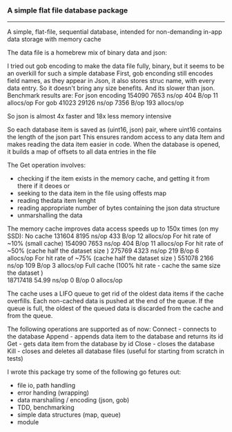 ### A simple flat file database package ###
-----------
A simple, flat-file, sequential database, intended for non-demanding in-app data storage with memory cache

The data file is a homebrew mix of binary data and json:

I tried out gob encoding to make the data file fully, binary, but it seems to be an overkill  for such a simple database
First, gob enconding still encodes field names, as they appear in Json, it also stores struc name, with every data entry.
So it doesn't bring any size benefits. And its slower than json. Benchmark results are:
For json encoding
    154090	      7653 ns/op	     404 B/op	      11 allocs/op
For gob
    41023 	     29126 ns/op	    7356 B/op	     193 allocs/op

So json is almost 4x faster and 18x less memory intensive

So each database item is saved as (uint16, json) pair, where uint16 contains the length of the json part
This ensures random access to any data Item and makes reading the data item easier in code. 
When the database is opened, it builds a map of offsets to all data entries in the file

The Get operation involves:
- checking if the item exists in the memory cache, and getting it from there if it deoes
  or
- seeking to the data item in the file using offests map
- reading thedata item lenght
- reading appropriate number of bytes containing the json data structure
- unmarshalling the data

The memory cache improves data access speeds up to 150x times (on my SSD):
No cache
    131604        8195 ns/op       433 B/op       12 allocs/op
For hit rate of ~10% (small cache)
    154090	      7653 ns/op	     404 B/op	      11 allocs/op
For hit rate of ~50% (cache half the dataset size )
    275769        4323 ns/op       219 B/op        6 allocs/op
For hit rate of ~75% (cache half the dataset size )
    551078        2166 ns/op       109 B/op        3 allocs/op
Full cache  (100% hit rate - cache the same size the dataset )   
  18717418        54.99 ns/op	       0 B/op	       0 allocs/op    

The cache uses a LIFO queue to get rid of the oldest data items if the cache overfills.
Each non-cached data is pushed at the end of the queue. If the queue is full, the oldest
of the queued data is discarded from the cache and from the queue.

The following operations are supported as of now:
Connect - connects to the database
Append - appends data item to the database and returns its id
Get - gets data item from the database by id
Close - closes the database
Kill - closes and deletes all database files (useful for starting from scratch in tests)

I wrote this package try some of the following go fetures out:
- file io, path handling
- error handing (wrapping)
- data marshalling / encoding (json, gob)
- TDD, benchmarking
- simple data structures (map, queue)
- module 
